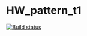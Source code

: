 # HW_pattern_t1
[![Build status](https://ci.appveyor.com/api/projects/status/npbp1yfn7yh6r284?svg=true)](https://ci.appveyor.com/project/TatiLarina/hw-pattern-t1)

